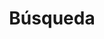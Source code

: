 ---
title: "Búsqueda" # in any language you want
layout: "search" # is necessary
# url: "/archive"
# description: "Description for Search"
summary: "búsqueda"
placeholder: "Buscar en el blog"
---